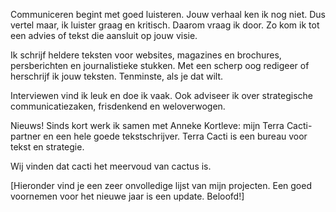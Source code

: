 Communiceren begint met goed luisteren. Jouw verhaal ken ik nog niet. Dus vertel maar, ik luister graag en kritisch. Daarom vraag ik door. Zo kom ik tot een advies of tekst die aansluit op jouw visie.  

Ik schrijf heldere teksten voor websites, magazines en brochures, persberichten en journalistieke stukken. Met een scherp oog redigeer of herschrijf ik jouw teksten. Tenminste, als je dat wilt. 

Interviewen vind ik leuk en doe ik vaak. Ook adviseer ik over strategische communicatiezaken, frisdenkend en weloverwogen.  

Nieuws!
Sinds kort werk ik samen met Anneke Kortleve: mijn Terra Cacti-partner en een hele goede tekstschrijver. Terra Cacti is een bureau voor tekst en strategie.

Wij vinden dat cacti het meervoud van cactus is. 

[Hieronder vind je een zeer onvolledige lijst van mijn projecten. Een goed voornemen voor het nieuwe jaar is een update. Beloofd!] 
